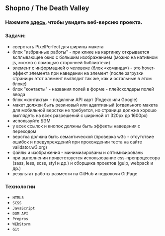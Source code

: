 ## Shopno / The Death Valley
### Нажмите [здесь](https://ognius.github.io/), чтобы увидеть веб-версию проекта.

### Задачи: 
- сверстать PixelPerfect для ширины макета
- блок "избранные работы" - при клике на картинку открывается всплывающее окно с большим изображением (можно на нативном js, можно с помощью сторонней библиотеки)
- элемент с информацией о человеке (блок «команда») - это hover-эффект элемента при наведении на элемент (после загрузки страницы этот элемент выглядит так же, как и остальные в этом блоке)
- блок "контакты" - названия полей в форме - плейсхолдеры полей ввода
- блок «контакты» - подключи API карт (Яндекс или Google)
- макет должен быть резиновый или адаптивный (отдельного макета для мобильной верстки не требуется, но страница должна хорошо выглядеть на всех разрешений с шириной от 320px до 1600px)
- используйте БЭМ
- у всех ссылок и кнопок должны быть эффекты наведения с переходом
- верстка должна быть семантической (проверка w3c - отсутствие ошибок и предупреждений при прохождении теста на сайте validator.w3.org)
- файлы и изображения - минимизированы и оптимизированы
- при выполнении приветствуется использование css-препроцессора (sass, less, scss, styl и др.) и сборщика проектов (gulp, webpack и др.)
- результат работы размести на GitHub и подключи GitPage

### Технологии
- `HTML5` 
- `SCSS`
- `JavaScript`
- `DOM API` 
- `Prepros`
- `WEbStorm` 
- `Git`
